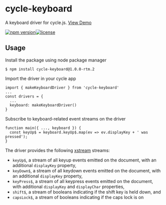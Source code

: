# cycle-keyboard
A keyboard driver for cycle.js. [View Demo](https://cyclejs-community.github.io/cycle-keyboard)

[![npm version](https://img.shields.io/badge/npm-v1.0.0--rtm.2-orange.svg)](https://img.shields.io/badge/npm-v1.0.0--rtm.2-orange.svg)[![license](https://img.shields.io/badge/license-MIT-blue.svg)](https://img.shields.io/badge/license-MIT-blue.svg)

## Usage
Install the package using node package manager
```
$ npm install cycle-keyboard@1.0.0-rtm.2
```
Import the driver in your cycle app
```
import { makeKeyboardDriver } from 'cycle-keyboard'
...
const drivers = {
  ...
  keyboard: makeKeyboardDriver()
}
```
Subscribe to keyboard-related event streams on the driver
```
function main({ ..., keyboard }) {
  const keyUp$ = keyboard.keyUp$.map(ev => ev.displayKey + ' was pressed');
}
```
The driver provides the following [xstream](https://github.com/staltz/xstream) streams:
* `keyUp$`, a stream of all keyup events emitted on the document, with an additional `displayKey` property,
* `keyDown$`, a stream of all keydown events emitted on the document, with an additional `displayKey` property,
* `keyPress$`, a stream of all keypress events emitted on the document, with additional `displayKey` and `displayChar` properties,
* `shift$`, a stream of booleans indicating if the shift key is held down, and
* `capsLock$`, a stream of booleans indicating if the caps lock is on
